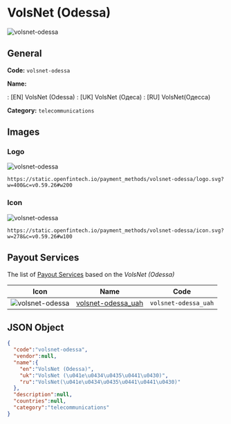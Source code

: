 
# VolsNet (Odessa) 
![volsnet-odessa](https://static.openfintech.io/payment_methods/volsnet-odessa/logo.svg?w=400&c=v0.59.26#w200)  

## General 
**Code:** `volsnet-odessa` 
 
**Name:** 
 
:	[EN] VolsNet (Odessa) 
:	[UK] VolsNet (Одеса) 
:	[RU] VolsNet(Одесса) 
 
**Category:** `telecommunications` 
 

## Images 

### Logo 
![volsnet-odessa](https://static.openfintech.io/payment_methods/volsnet-odessa/logo.svg?w=400&c=v0.59.26#w200)  

```
https://static.openfintech.io/payment_methods/volsnet-odessa/logo.svg?w=400&c=v0.59.26#w200
```  

### Icon 
![volsnet-odessa](https://static.openfintech.io/payment_methods/volsnet-odessa/icon.svg?w=278&c=v0.59.26#w100)  

```
https://static.openfintech.io/payment_methods/volsnet-odessa/icon.svg?w=278&c=v0.59.26#w100
```  

## Payout Services 
 
The list of [Payout Services](/payout-services/) based on the _VolsNet (Odessa)_ 

|Icon|Name|Code| 
|:---:|:---:|:---:| 
|![volsnet-odessa](https://static.openfintech.io/payout_methods/volsnet-odessa/icon.svg?w=278&c=v0.59.26#w40) |[volsnet-odessa_uah](/payout-services/volsnet-odessa_uah/)|`volsnet-odessa_uah`| 
 

## JSON Object 

```json
{
  "code":"volsnet-odessa",
  "vendor":null,
  "name":{
    "en":"VolsNet (Odessa)",
    "uk":"VolsNet (\u041e\u0434\u0435\u0441\u0430)",
    "ru":"VolsNet(\u041e\u0434\u0435\u0441\u0441\u0430)"
  },
  "description":null,
  "countries":null,
  "category":"telecommunications"
}
```  
